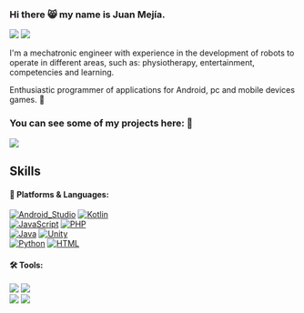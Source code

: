 ### Hi there 😸 my name is Juan Mejía.
<p>
   <a href="https://www.linkedin.com/in/juan-esteban-b90b821a0/" target="_blank"><img src="https://img.shields.io/badge/Juan_Mejía-0A66C2?style=flat-square&logo=Linkedin&logoColor=white"/></a>
  <a href="mailto:juanes.reich@gmail.com" target="_blank"><img src="https://img.shields.io/badge/juanes.reich@gmail.com-EA4335?style=flat-square&logo=Gmail&logoColor=white"/></a>
</p>
I'm a mechatronic engineer with experience in the development of robots to operate in different areas, such as: physiotherapy, entertainment, competencies and learning.

Enthusiastic programmer of applications for Android, pc and mobile devices games. 🚀

### You can see some of my projects here: 🎨
<p>
  <a href="https://www.youtube.com/channel/UCfSzXq6YzepY6ZhUQ2a44pw" target="_blank"><img src="https://img.shields.io/badge/YouTube_Juan_Esteban_Mejía-EA4335?style=flat-square&logo=YouTube&logoColor=white"/></a>
</p>

## Skills
#### 💪 Platforms & Languages:

[![Android_Studio](https://img.shields.io/badge/Android-3DDC84?style=for-the-badge&logo=android-studio&logoColor=white&labelColor=red)]()
[![Kotlin](https://img.shields.io/badge/Kotlin-FFCA28?style=for-the-badge&logo=kotlin&logoColor=white&labelColor=red)]()
</br>
[![JavaScript](https://img.shields.io/badge/JavaScript-007396?style=for-the-badge&logo=javaScript&logoColor=white&labelColor=yellow)]()
[![PHP](https://img.shields.io/badge/php-434141?style=for-the-badge&logo=php&logoColor=white&labelColor=purple)]()
</br>
[![Java](https://img.shields.io/badge/Java-007396?style=for-the-badge&logo=java&logoColor=white&labelColor=red)]()
[![Unity](https://img.shields.io/badge/Unity-434141?style=for-the-badge&logo=unity&logoColor=white&labelColor=black)]()
</br>
[![Python](https://img.shields.io/badge/Python-0AC1C1?style=for-the-badge&logo=python&logoColor=yellow&labelColor=red)]()
[![HTML](https://img.shields.io/badge/Html-orange?style=for-the-badge&logo=html&logoColor=white&labelColor=red)]()

#### 🛠 Tools:
<p>
  <img src="https://img.shields.io/badge/Firebase-FFCA28?style=flat-square&logo=Firebase&logoColor=black"/>
   <img src="https://img.shields.io/badge/Composer-blue?style=flat-square&logo=Composer&logoColor=black"/>
  </br>
  <img src="https://img.shields.io/badge/Git-F05032?style=flat-square&logo=Git&logoColor=white"/>
  <img src="https://img.shields.io/badge/Github-FFFFFF?style=flat-square&logo=Github&logoColor=black"/>
</p>
<!--
**JUANES545/JUANES545** is a ✨ ✨ repository because its `README.md` (this file) appears on your GitHub profile.

Here are some ideas to get you started:

- 🔭 I’m currently working on ...
- 🌱 I’m currently learning ...
- 👯 I’m looking to collaborate on ...
- 🤔 I’m looking for help with ...
- 💬 Ask me about ...
- 📫 How to reach me: ...
- 😄 Pronouns: ...
- ⚡ Fun fact: ...
-->
